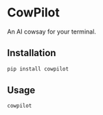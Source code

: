 # CowPilot

An AI cowsay for your terminal.

## Installation

```bash
pip install cowpilot
```

## Usage

```bash
cowpilot
```
